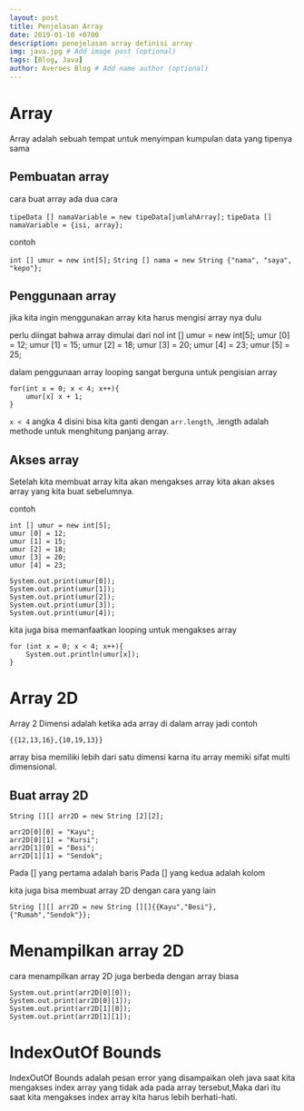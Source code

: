 ```yaml
---
layout: post
title: Penjelasan Array
date: 2019-01-10 +0700
description: penejelasan array definisi array
img: java.jpg # Add image post (optional)
tags: [Blog, Java]
author: Averoes Blog # Add name author (optional)
---
```


# Array 
Array adalah sebuah tempat untuk menyimpan kumpulan data yang tipenya sama

## Pembuatan array

cara buat array ada dua cara

`tipeData [] namaVariable = new tipeData[jumlahArray];`
`tipeData [] namaVariable = {isi, array};`

contoh

`int [] umur = new int[5];`
`String [] nama = new String {"nama", "saya", "kepo"};`

## Penggunaan array 
jika kita ingin menggunakan array kita harus mengisi array nya dulu

perlu diingat bahwa array dimulai dari nol
	int [] umur = new int[5];
	umur [0] = 12;
	umur [1] = 15;
	umur [2] = 18;
	umur [3] = 20;
	umur [4] = 23;
	umur [5] = 25;

dalam penggunaan array looping sangat berguna untuk pengisian array 

	for(int x = 0; x < 4; x++){
		umur[x] x + 1;
	}

`x < 4` angka 4 disini bisa kita ganti dengan `arr.length`, .length adalah methode untuk menghitung panjang array.

## Akses array
Setelah kita membuat array kita akan mengakses array
kita akan akses array yang kita buat sebelumnya.

contoh

	int [] umur = new int[5];
	umur [0] = 12;
	umur [1] = 15;
	umur [2] = 18;
	umur [3] = 20;
	umur [4] = 23;

	System.out.print(umur[0]);
	System.out.print(umur[1]);
	System.out.print(umur[2]);
	System.out.print(umur[3]);
	System.out.print(umur[4]);

kita juga bisa memanfaatkan looping untuk mengakses array

	for (int x = 0; x < 4; x++){
		System.out.println(umur[x]);
	}


# Array 2D
Array 2 Dimensi adalah ketika ada array di dalam array jadi 
contoh 

`{{12,13,16},{10,19,13}}`

array bisa memiliki lebih dari satu dimensi karna itu array memiki sifat multi dimensional.

## Buat array 2D

	String [][] arr2D = new String [2][2];

	arr2D[0][0] = "Kayu";
	arr2D[0][1] = "Kursi";
	arr2D[1][0] = "Besi";
	arr2D[1][1] = "Sendok";

Pada [] yang pertama adalah baris
Pada [] yang kedua adalah kolom

kita juga bisa membuat array 2D dengan cara yang lain

	String [][] arr2D = new String [][]{{Kayu","Besi"},{"Rumah","Sendok"}};

# Menampilkan array 2D

cara menampilkan array 2D juga berbeda dengan array biasa

	System.out.print(arr2D[0][0]);
	System.out.print(arr2D[0][1]);
	System.out.print(arr2D[1][0]);
	System.out.print(arr2D[1][1]);

# IndexOutOf Bounds
IndexOutOf Bounds adalah pesan error yang disampaikan oleh java saat kita mengakses index array yang tidak ada pada array tersebut,Maka dari itu saat kita mengakses index array kita harus lebih berhati-hati.

